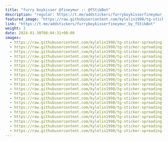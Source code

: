 ```yaml
---
title: "furry boykisser @fineymur :: @fStikBot"
description: "regular: https://t.me/addstickers/furryboykisserfineymur_by_fStikBot"
featured_image: "https://raw.githubusercontent.com/kylelin1998/tg-sticker-spreading-worldwide-images/main/img/cdac1458-a75d-40d1-928a-6a8e1abe4ebf.jpg"
link: "https://t.me/addstickers/furryboykisserfineymur_by_fStikBot"
weight: 3
date: 2024-01-30T08:04:31+08:00
images:
  - https://raw.githubusercontent.com/kylelin1998/tg-sticker-spreading-worldwide-images/main/img/cdac1458-a75d-40d1-928a-6a8e1abe4ebf.jpg
  - https://raw.githubusercontent.com/kylelin1998/tg-sticker-spreading-worldwide-images/main/img/5b240129-392d-448a-aa1a-f39df4756ad8.jpg
  - https://raw.githubusercontent.com/kylelin1998/tg-sticker-spreading-worldwide-images/main/img/86405bbc-5f78-4a3f-806f-26d7d4eedf16.jpg
  - https://raw.githubusercontent.com/kylelin1998/tg-sticker-spreading-worldwide-images/main/img/fbdf98eb-fab9-4e6f-9549-33cadd13825a.jpg
  - https://raw.githubusercontent.com/kylelin1998/tg-sticker-spreading-worldwide-images/main/img/5ae1202d-a44a-4258-b81f-03b9376d210d.jpg
  - https://raw.githubusercontent.com/kylelin1998/tg-sticker-spreading-worldwide-images/main/img/b8366287-4772-4b19-b20c-ac6477ab4976.jpg
  - https://raw.githubusercontent.com/kylelin1998/tg-sticker-spreading-worldwide-images/main/img/8318f810-751c-4c01-bfde-5884fa9cf273.jpg
  - https://raw.githubusercontent.com/kylelin1998/tg-sticker-spreading-worldwide-images/main/img/3033789e-52d8-45e3-b368-90e616d4108b.jpg
  - https://raw.githubusercontent.com/kylelin1998/tg-sticker-spreading-worldwide-images/main/img/49e98ce5-21bd-41b4-a2c7-02738f1dacab.jpg
  - https://raw.githubusercontent.com/kylelin1998/tg-sticker-spreading-worldwide-images/main/img/f7301091-0be7-46ce-8305-6cf75a81fc72.jpg
  - https://raw.githubusercontent.com/kylelin1998/tg-sticker-spreading-worldwide-images/main/img/873e78c5-7976-4f6c-a6a0-8ca024270033.jpg
  - https://raw.githubusercontent.com/kylelin1998/tg-sticker-spreading-worldwide-images/main/img/af33bcbd-5fd3-4b44-98f8-52f1e25bc400.jpg
  - https://raw.githubusercontent.com/kylelin1998/tg-sticker-spreading-worldwide-images/main/img/71872aa5-28d8-40dc-8211-77ea261ce28a.jpg
  - https://raw.githubusercontent.com/kylelin1998/tg-sticker-spreading-worldwide-images/main/img/04f3ff99-d771-4759-9cc6-121a3634d6ea.jpg
  - https://raw.githubusercontent.com/kylelin1998/tg-sticker-spreading-worldwide-images/main/img/07b7c7fa-201d-485a-8cc7-f9f907e4813e.jpg
  - https://raw.githubusercontent.com/kylelin1998/tg-sticker-spreading-worldwide-images/main/img/3ed032ce-a245-4767-b786-6f6659bf5130.jpg
  - https://raw.githubusercontent.com/kylelin1998/tg-sticker-spreading-worldwide-images/main/img/e2f9f5e2-e9a9-49ca-84a7-2756093eaabd.jpg
  - https://raw.githubusercontent.com/kylelin1998/tg-sticker-spreading-worldwide-images/main/img/2952be5f-7105-4579-8bf0-9ee218708b37.jpg
  - https://raw.githubusercontent.com/kylelin1998/tg-sticker-spreading-worldwide-images/main/img/1863aa2c-3207-4c0f-bfbe-bfea56955adf.jpg
  - https://raw.githubusercontent.com/kylelin1998/tg-sticker-spreading-worldwide-images/main/img/8034e88b-6527-49be-962b-e7eea8f1cdd0.jpg
---
```

